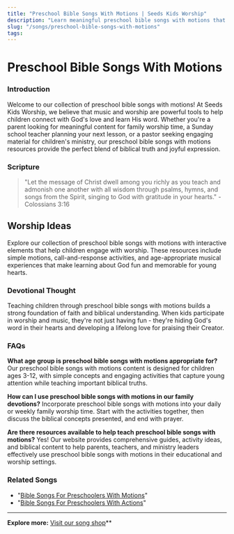 ```yaml
---
title: "Preschool Bible Songs With Motions | Seeds Kids Worship"
description: "Learn meaningful preschool bible songs with motions that teach Scripture through music. Interactive worship resources for kids and families."
slug: "/songs/preschool-bible-songs-with-motions"
tags:
---
```


# Preschool Bible Songs With Motions

### Introduction

Welcome to our collection of preschool bible songs with motions! At Seeds Kids Worship, we believe that music and worship are powerful tools to help children connect with God's love and learn His word. Whether you're a parent looking for meaningful content for family worship time, a Sunday school teacher planning your next lesson, or a pastor seeking engaging material for children's ministry, our preschool bible songs with motions resources provide the perfect blend of biblical truth and joyful expression.

### Scripture

> "Let the message of Christ dwell among you richly as you teach and admonish one another with all wisdom through psalms, hymns, and songs from the Spirit, singing to God with gratitude in your hearts." - Colossians 3:16

## Worship Ideas

Explore our collection of preschool bible songs with motions with interactive elements that help children engage with worship. These resources include simple motions, call-and-response activities, and age-appropriate musical experiences that make learning about God fun and memorable for young hearts.

### Devotional Thought

Teaching children through preschool bible songs with motions builds a strong foundation of faith and biblical understanding. When kids participate in worship and music, they're not just having fun - they're hiding God's word in their hearts and developing a lifelong love for praising their Creator.

### FAQs

**What age group is preschool bible songs with motions appropriate for?**
Our preschool bible songs with motions content is designed for children ages 3-12, with simple concepts and engaging activities that capture young attention while teaching important biblical truths.

**How can I use preschool bible songs with motions in our family devotions?**
Incorporate preschool bible songs with motions into your daily or weekly family worship time. Start with the activities together, then discuss the biblical concepts presented, and end with prayer.

**Are there resources available to help teach preschool bible songs with motions?**
Yes! Our website provides comprehensive guides, activity ideas, and biblical content to help parents, teachers, and ministry leaders effectively use preschool bible songs with motions in their educational and worship settings.

### Related Songs

- "[Bible Songs For Preschoolers With Motions](/songs/bible-songs-for-preschoolers-with-motions/)"
- "[Bible Songs For Preschoolers With Actions](/songs/bible-songs-for-preschoolers-with-actions/)"

---

**Explore more:** [Visit our song shop](https://seedskidsworship.com/shop)**

<!-- Schema Markup -->
<script type="application/ld+json">
{
  "@context": "https://schema.org",
  "@type": "MusicRecording",
  "name": "Preschool Bible Songs With Motions",
  "byArtist": {
    "@type": "MusicGroup",
    "name": "Seeds Kids Worship"
  },
  "isFamilyFriendly": true,
  "url": "https://seedskidsworship.com/songs/preschool-bible-songs-with-motions/"
}
</script>
